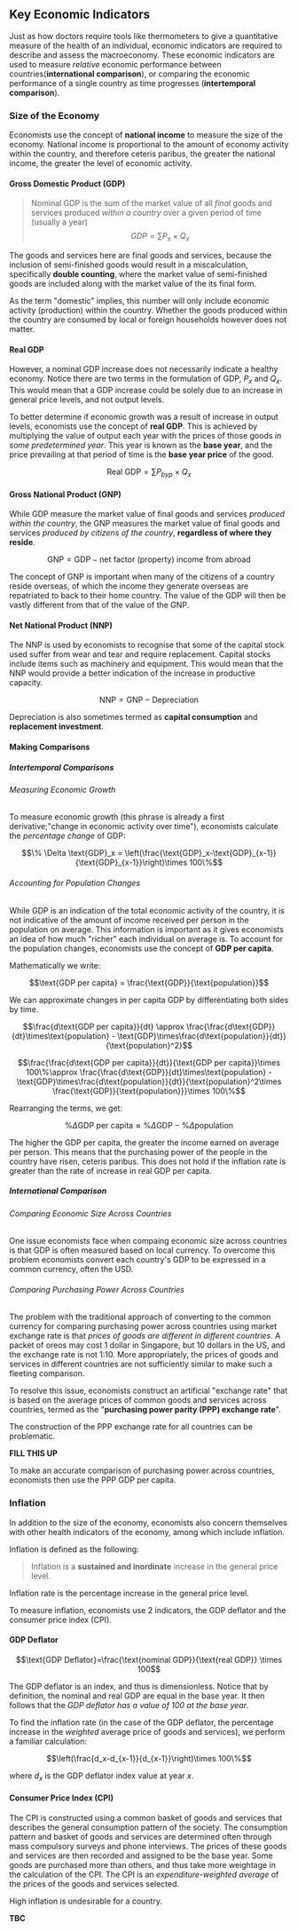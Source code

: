 ## Key Economic Indicators
Just as how doctors require tools like thermometers to give a quantitative measure of the health of an individual, economic indicators are required to describe and assess the macroeconomy. These economic indicators are used to measure _relative_ economic performance between countries(__international comparison__), or comparing the economic performance of a single country as time progresses (__intertemporal comparison__).

### Size of the Economy

Economists use the concept of __national income__ to measure the size of the economy. National income is proportional to the amount of economy activity within the country, and therefore ceteris paribus, the greater the national income, the greater the level of economic activity. 

#### Gross Domestic Product (GDP)
> Nominal GDP is the sum of the market value of all _final_ goods and services produced _within a country_ over a given period of time (usually a year)
> $$GDP = \sum{P_x\times Q_x}$$

The goods and services here are final goods and services, because the inclusion of semi-finished goods would result in a miscalculation, specifically __double counting__, where the market value of semi-finished goods are included along with the market value of the its final form.

As the term "domestic" implies, this number will only include economic activity (production) within the country. Whether the goods produced within the country are consumed by local or foreign households however does not matter.

#### Real GDP
However, a nominal GDP increase does not necessarily indicate a healthy economy. Notice there are two terms in the formulation of GDP, $P_x$ and $Q_x$. This would mean that a GDP increase could be solely due to an increase in general price levels, and not output levels. 

To better determine if economic growth was a result of increase in output levels, economists use the concept of __real GDP__. This is achieved by multiplying the value of output each year with the prices of those goods _in some predetermined year_. This year is known as the __base year__, and the price prevailing at that period of time is the __base year price__ of the good.

$$\text{Real GDP} = \sum{P_{byp}\times Q_x}$$

#### Gross National Product (GNP)
While GDP measure the market value of final goods and services _produced within the country_, the GNP measures the market value of final goods and services _produced by citizens of the country_, __regardless of where they reside__.

$$\text{GNP} = \text{GDP} - \text{net factor (property) income from abroad}$$

The concept of GNP is important when many of the citizens of a country reside overseas, of which the income they generate overseas are repatriated to back to their home country. The value of the GDP will then be vastly different from that of the value of the GNP.

#### Net National Product (NNP)
The NNP is used by economists to recognise that some of the capital stock used suffer from wear and tear and require replacement. Capital stocks include items such as machinery and equipment. This would mean that the NNP would provide a better indication of the increase in productive capacity.

$$\text{NNP} = \text{GNP} - \text{Depreciation}$$

Depreciation is also sometimes termed as __capital consumption__ and __replacement investment__.

#### Making Comparisons
##### Intertemporal Comparisons
###### Measuring Economic Growth
To measure economic growth (this phrase is already a first derivative;"change in economic activity over time"), economists calculate the _percentage change_ of GDP:

$$\% \Delta \text{GDP}_x = \left(\frac{\text{GDP}_x-\text{GDP}_{x-1}}{\text{GDP}_{x-1}}\right)\times 100\%$$

###### Accounting for Population Changes
While GDP is an indication of the total economic activity of the country, it is not indicative of the amount of income received per person in the population on average. This information is important as it gives economists an idea of how much "richer" each individual on average is. To account for the population changes, economists use the concept of __GDP per capita__.

Mathematically we write:

$$\text{GDP per capita} = \frac{\text{GDP}}{\text{population}}$$

We can approximate changes in per capita GDP by differentiating both sides by time.

$$\frac{d\text{GDP per capita}}{dt} \approx \frac{\frac{d\text{GDP}}{dt}\times\text{population} - \text{GDP}\times\frac{d\text{population}}{dt}}{\text{population}^2}$$

$$\frac{\frac{d\text{GDP per capita}}{dt}}{\text{GDP per capita}}\times 100\%\approx \frac{\frac{d\text{GDP}}{dt}\times\text{population} - \text{GDP}\times\frac{d\text{population}}{dt}}{\text{population}^2\times \frac{\text{GDP}}{\text{population}}}\times 100\%$$

Rearranging the terms, we get:

$$\% \Delta \text{GDP per capita} \approx \% \Delta\text{GDP} -\% \Delta\text{population}$$

The higher the GDP per capita, the greater the income earned on average per person. This means that the purchasing power of the people in the country have risen, ceteris paribus. This does not hold if the inflation rate is greater than the rate of increase in real GDP per capita.

##### International Comparison

###### Comparing Economic Size Across Countries
One issue economists face when compaing economic size across countries is that GDP is often measured based on local currency. To overcome this problem economists convert each country's GDP to be expressed in a common currency, often the USD.

###### Comparing Purchasing Power Across Countries
The problem with the traditional approach of converting to the common currency for comparing purchasing power across countries using market exchange rate is that _prices of goods are different in different countries_. A packet of oreos may cost 1 dollar in Singapore, but 10 dollars in the US, and the exchange rate is not 1:10. More appropriately, the prices of goods and services in different countries are not sufficiently similar to make such a fleeting comparison.

To resolve this issue, economists construct an artificial "exchange rate" that is based on the average prices of common goods and services across countries, termed as the "__purchasing power parity (PPP) exchange rate__".

The construction of the PPP exchange rate for all countries can be problematic. 

__FILL THIS UP__

To make an accurate comparison of purchasing power across countries, economists then use the PPP GDP per capita.

### Inflation
In addition to the size of the economy, economists also concern themselves with other health indicators of the economy, among which include inflation.

Inflation is defined as the following:

> Inflation is a __sustained and inordinate__ increase in the general price level.

Inflation rate is the percentage increase in the general price level.

To measure inflation, economists use 2 indicators, the GDP deflator and the consumer price index (CPI).

#### GDP Deflator
$$\text{GDP Deflator}=\frac{\text{nominal GDP}}{\text{real GDP}} \times 100$$

The GDP deflator is an index, and thus is dimensionless. Notice that by definition, the nominal and real GDP are equal in the base year. It then follows that the _GDP deflator has a value of 100 at the base year_.

To find the inflation rate (in the case of the GDP deflator, the percentage increase in the _weighted_ average price of goods and services), we perform a familiar calculation:

$$\left(\frac{d_x-d_{x-1}}{d_{x-1}}\right)\times 100\%$$

where $d_x$ is the GDP deflator index value at year $x$.

#### Consumer Price Index (CPI)
The CPI is constructed using a common basket of goods and services that describes the general consumption pattern of the society. The consumption pattern and basket of goods and services are determined often through mass compulsory surveys and phone interviews. The prices of these goods and services are then recorded and assigned to be the base year. Some goods are purchased more than others, and thus take more weightage in the calculation of the CPI. The CPI is an _expenditure-weighted average_ of the prices of the goods and services selected.

High inflation is undesirable for a country.

__TBC__
